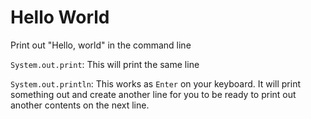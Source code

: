 # Hello World

Print out "Hello, world" in the command line

`System.out.print`: This will print the same line

`System.out.println`: This works as `Enter` on your keyboard. It will print something out and create another line for you to be ready to print out another contents on the next line.